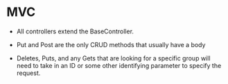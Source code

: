# MVC

* All controllers extend the BaseController.

* Put and Post are the only CRUD methods that usually have a body

* Deletes, Puts, and any Gets that are looking for a specific group will need to take in an ID or some other identifying parameter to specify the request.